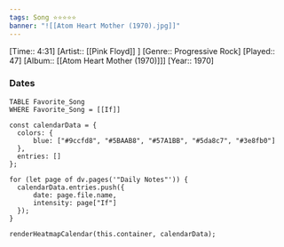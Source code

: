 ```yaml
---
tags: Song ⭐⭐⭐⭐⭐ 
banner: "![[Atom Heart Mother (1970).jpg]]"
---
```

[Time:: 4:31]
[Artist:: [[Pink Floyd]] ]
[Genre:: Progressive Rock]
[Played:: 47]
[Album:: [[Atom Heart Mother (1970)]]]
[Year:: 1970]
### Dates
````dataview
TABLE Favorite_Song
WHERE Favorite_Song = [[If]]
````
  ```dataviewjs
const calendarData = { 
	colors: { 
		blue: ["#9ccfd8", "#5BAAB8", "#57A1BB", "#5da8c7", "#3e8fb0"] 
	}, 
	entries: [] 
}; 

for (let page of dv.pages('"Daily Notes"')) { 
	calendarData.entries.push({ 
		date: page.file.name, 
		intensity: page["If"]
	}); 
} 

renderHeatmapCalendar(this.container, calendarData);
```
